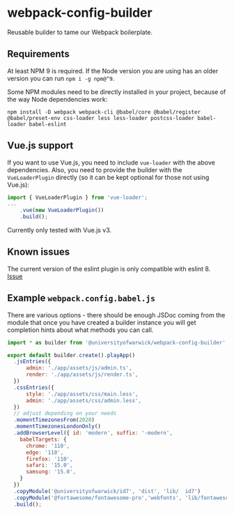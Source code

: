 # webpack-config-builder

Reusable builder to tame our Webpack boilerplate.

## Requirements

At least NPM 9 is required. If the Node version you are using has an older version you can run `npm i -g npm@^9`.

Some NPM modules need to be directly installed in your project, because of the way Node dependencies work:

```
npm install -D webpack webpack-cli @babel/core @babel/register @babel/preset-env css-loader less less-loader postcss-loader babel-loader babel-eslint
```

## Vue.js support

If you want to use Vue.js, you need to include `vue-loader` with the above dependencies. Also, you need to provide the builder with the `VueLoaderPlugin` directly (so it can be kept optional for those not using Vue.js):

```js
import { VueLoaderPlugin } from 'vue-loader';
...
    .vue(new VueLoaderPlugin())
    .build();
```

Currently only tested with Vue.js v3.

## Known issues

The current version of the eslint plugin is only compatible with eslint 8. [Issue][eslint-9-issue]

## Example `webpack.config.babel.js`

There are various options - there should be enough JSDoc coming from the module that once you have created a builder instance you will get completion hints about what methods you can call.

```js
import * as builder from '@universityofwarwick/webpack-config-builder';

export default builder.create().playApp()
  .jsEntries({
      admin: './app/assets/js/admin.ts',
      render: './app/assets/js/render.ts',
  })
  .cssEntries({
      style: './app/assets/css/main.less',
      admin: './app/assets/css/admin.less',
  })
  // adjust depending on your needs
  .momentTimezonesFrom(2020)
  .momentTimezonesLondonOnly()
  .addBrowserLevel({ id: 'modern', suffix: '-modern',
    babelTargets: {
      chrome: '110',
      edge: '110',
      firefox: '110',
      safari: '15.0',
      samsung: '15.0',
    }
  })
  .copyModule('@universityofwarwick/id7', 'dist', 'lib/  id7')
  .copyModule('@fortawesome/fontawesome-pro','webfonts', 'lib/fontawesome-pro/webfonts')
  .build();
```

[eslint-9-issue]: https://github.com/webpack-contrib/eslint-webpack-plugin/issues/251
